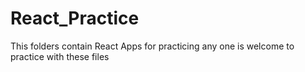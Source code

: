 # React_Practice
This folders contain React Apps for practicing any one is welcome to practice with these files 
